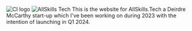 ![CI logo](https://codeinstitute.s3.amazonaws.com/fullstack/ci_logo_small.)
![AllSkills Tech](https://deemccart.github.io/allskills/)
This is the website for AllSkills.Tech a Deirdre McCarthy start-up which I've been working on during 2023 with the intention of launching in Q1 2024.

